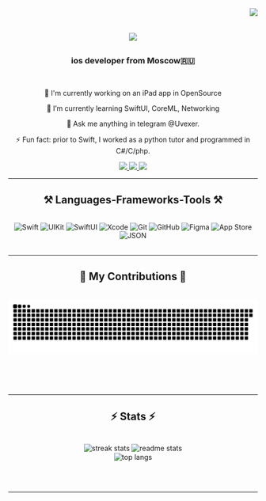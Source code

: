 <img align="right" src="https://visitor-badge.laobi.icu/badge?page_id=Uvexer.Uvexer" />
<h1 align="center">
    <img src="https://readme-typing-svg.herokuapp.com/?font=Righteous&size=35&center=true&vCenter=true&width=500&height=70&duration=4000&lines=Hi+There!+👋;+I'm+Bogdan+Chupahin!;" />
</h1>

<h3 align="center">ios developer from Moscow🇷🇺</h3>

<br/>

<div align="center">

 🔭 I'm currently working on an iPad app in OpenSource
 
 🌱 I’m currently learning SwiftUI, CoreML, Networking

💬 Ask me anything in telegram @Uvexer. 

⚡ Fun fact: prior to Swift, I worked as a python tutor and programmed in C#/C/php.
 
<div align="center"> 
  <a href="mailto:m2112619@edu.misis.ru">
    <img src="https://img.shields.io/badge/Gmail-333333?style=for-the-badge&logo=gmail&logoColor=red" />
  </a>
<a href="https://t.me/uvexer" target="_blank">
    <img src="https://img.shields.io/badge/Telegram-2CA5E0?style=for-the-badge&logo=telegram&logoColor=white" target="_blank" />
</a>

 <a href="tel:+79103056297">
    <img src="https://img.shields.io/badge/Phone-25D366?style=for-the-badge&logo=whatsapp&logoColor=white" target="_blank" />
</a>

</div>

 <hr/>
 
<h2 align="center">⚒️ Languages-Frameworks-Tools ⚒️</h2>
<br/>
<div align="center">
<div align="center">
<div align="center">
  <!-- Swift -->
  <img src="https://cdn.jsdelivr.net/gh/devicons/devicon/icons/swift/swift-original.svg" alt="Swift" width="50" height="50"/>
  
  <!-- UIKit -->
  <img src="https://developer.apple.com/assets/elements/icons/uikit/uikit-96x96_2x.png" alt="UIKit" width="50" height="50"/>
  
  <!-- SwiftUI -->
  <img src="https://developer.apple.com/assets/elements/icons/swiftui/swiftui-96x96_2x.png" alt="SwiftUI" width="50" height="50"/>
  
  <!-- Xcode -->
  <img src="https://cdn.jsdelivr.net/gh/devicons/devicon/icons/xcode/xcode-original.svg" alt="Xcode" width="50" height="50"/>
  
  <!-- Git -->
  <img src="https://cdn.jsdelivr.net/gh/devicons/devicon/icons/git/git-original.svg" alt="Git" width="50" height="50"/>
  
  <!-- GitHub -->
  <img src="https://cdn.jsdelivr.net/gh/devicons/devicon/icons/github/github-original.svg" alt="GitHub" width="50" height="50"/>
  
  <!-- Figma -->
  <img src="https://cdn.jsdelivr.net/gh/devicons/devicon/icons/figma/figma-original.svg" alt="Figma" width="50" height="50"/>

  <!-- App Store -->
  <img src="https://upload.wikimedia.org/wikipedia/commons/6/67/App_Store_%28iOS%29.svg" alt="App Store" width="50" height="50"/>
  
  <!-- JSON -->
  <img src="https://cdn.jsdelivr.net/gh/devicons/devicon/icons/json/json-original.svg" alt="JSON" width="50" height="50"/>


</div>

          
          
</div>


<br/>
<hr/>

<div align="center">
  <h2>🐍 My Contributions 🐍</h2>
  <br>
  <img alt="snake eating my contributions" src="https://raw.githubusercontent.com/Uvexer/Uvexer/output/github-contribution-grid-snake.svg" />
  
  <br/><br/><br/>[](url)
</div>

<hr/>

<h2 align="center">⚡ Stats ⚡</h2>
<br>
<div align=center>
<div align="center">
  <img width="390" src="https://github-readme-streak-stats-salesp07.vercel.app/?user=Uvexer&count_private=true&theme=react&border_radius=10" alt="streak stats"/>
  <img width="390" src="https://github-readme-stats-salesp07.vercel.app/api?username=Uvexer&count_private=true&show_icons=true&theme=react&rank_icon=github&border_radius=10" alt="readme stats" />
  <br/>
  <img width="325" align="center" src="https://github-readme-stats-salesp07.vercel.app/api/top-langs/?username=Uvexer&hide=HTML&langs_count=8&layout=compact&theme=react&border_radius=10&size_weight=0.5&count_weight=0.5&exclude_repo=github-readme-stats" alt="top langs" />
</div>

<br/><br/>

<hr/>

<br/>
